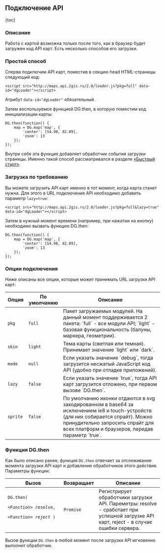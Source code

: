 ## Подключение API

{toc}

### Описание

Работа с картой возможна только после того, как в браузер будет загружен код API карт. Есть несколько способов его загрузки.

### Простой способ

Сперва подключим API карт, поместив в секцию head HTML-страницы следующий код:

    <script src="http://maps.api.2gis.ru/2.0/loader.js?pkg=full" data-id="dgLoader"></script>

Атрибут `data-id="dgLoader"` обязательный.

Затем воспользуемся функцией DG.then, в которую поместим код инициализации карты:

    DG.then(function() {
        map = DG.map('map', {
            'center': [54.98, 82.89],
            'zoom': 13
        });
    });

Внутри себя эта функция добавляет обработчик события загрузки страницы. Именно такой способ рассматривался в разделе [«Быстрый старт»](/doc/maps/quickstart).

### Загрузка по требованию

Вы можете загрузить API карт именно в тот момент, когда карта станет нужна. Для этого в URL подключения API необходимо добавить параметр `lazy=true`:

    <script src="http://maps.api.2gis.ru/2.0/loader.js?pkg=full&lazy=true" data-id="dgLoader"></script>

Затем в нужный момент времени (например, при нажатии на кнопку) необходимо вызвать функцию DG.then:

    DG.then(function() {
        map = DG.map('map', {
            'center': [54.98, 82.89],
            'zoom': 13
        });
    });

### Опции подключения

Ниже описаны все опции, которые может принимать URL загрузки API карт:

<table>
    <thead>
        <tr>
            <th>Опция</th>
            <th>По умолчанию</th>
            <th>Описание</th>
        </tr>
    </thead>
    <tbody>
        <tr id="loading-pkg">
            <td><code>pkg</code></td>
            <td><code>full</code></td>
            <td>Пакет загружаемых модулей. На данный момент поддерживается 2 пакета: `full` - все модули API; `light` - базовая функциональность (балуны, маркера, геометрии).</td>
        </tr>
        <tr>
            <td><code>skin</code></td>
            <td><code>light</code></td>
            <td>Тема карты (светлая или темная). Принимает значение `light` или `dark`.</td>
        </tr>
        <tr>
            <td><code>mode</code></td>
            <td><code>null</code></td>
            <td>Если указать значение `debug`, тогда загрузится несжатый JavaScript код API (удобно при отладке приложений).</td>
        </tr>
        <tr>
            <td><code>lazy</code></td>
            <td><code>false</code></td>
            <td>Если указать значение `true`, тогда API карт загрузится отложено, при первом вызове `DG.then`.</td>
        </tr>
        <tr>
            <td><code>sprite</code></td>
            <td><code>false</code></td>
            <td>По умолчанию иконки отдаются в svg закодированном в base64 за исключением ie8 и touch-устройств (для них собирается спрайт). Можно принудительно запросить спрайт для всех платформ и браузеров, передав параметр `true`. </td>
        </tr>
    </tbody>
</table>

### Функция DG.then

Как было описано ранее, функция `DG.then` отвечает за отслеживание момента загрузки API карт и добавление обработчиков этого действия. Параметры функции:

<table>
    <thead>
        <tr>
            <th>Вызов</th>
            <th>Возвращает</th>
            <th>Описание</th>
        </tr>
    </thead>
    <tbody>
        <tr>
            <td><code>DG.then</b>(
                <nobr>&lt;Function&gt; <i>resolve</i>,</nobr>
                <nobr>&lt;Function&gt; <i>reject</i></nobr>&nbsp;)
            </code></td>
            <td><code>Promise</code></td>
            <td>Регистрирует обработчики загрузки API. Пареметры: resolve - сработает при успешной загрузке API карт, reject - в случае ошибки сервера.</td>
        </tr>
    </tbody>
</table>

Вызов функции `DG.then` в любой момент после загрузки API мгновенно выполнит обработчик.
